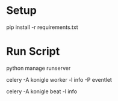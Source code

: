# Setup

pip install -r requirements.txt

# Run Script

python manage runserver

celery -A konigle worker -l info -P eventlet

celery -A konigle beat -l info 